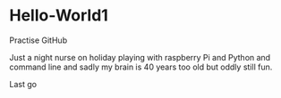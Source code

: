 # Hello-World1
Practise GitHub 
 
Just a night nurse on holiday playing with raspberry Pi and Python and command line and sadly my brain is 40 years too old but oddly still fun.

Last go



